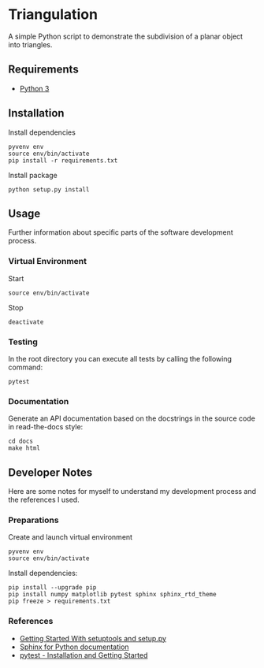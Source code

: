 # Triangulation
A simple Python script to demonstrate the subdivision of a planar object into triangles.

## Requirements

 - [Python 3](https://www.python.org/)

 
## Installation

Install dependencies

    pyvenv env
    source env/bin/activate
    pip install -r requirements.txt

Install package

    python setup.py install


## Usage
Further information about specific parts of the software development process.

### Virtual Environment

Start

    source env/bin/activate

Stop

    deactivate


### Testing
In the root directory you can execute all tests by calling the following command:

    pytest


### Documentation
Generate an API documentation based on the docstrings in the source code in read-the-docs style:

    cd docs
    make html


## Developer Notes

Here are some notes for myself to understand my development process and the references I used.

### Preparations

Create and launch virtual environment

    pyvenv env
    source env/bin/activate

Install dependencies:

    pip install --upgrade pip
    pip install numpy matplotlib pytest sphinx sphinx_rtd_theme
    pip freeze > requirements.txt


### References

 - [Getting Started With setuptools and setup.py](https://pythonhosted.org/an_example_pypi_project/setuptools.html)
 - [Sphinx for Python documentation](http://gisellezeno.com/tutorials/sphinx-for-python-documentation.html)
 - [pytest - Installation and Getting Started](http://doc.pytest.org/en/latest/getting-started.html)
